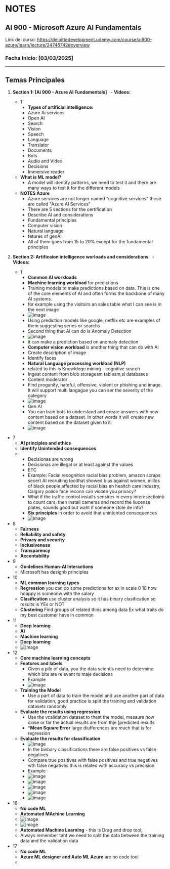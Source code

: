 # NOTES



## AI 900 - Microsoft Azure AI Fundamentals
Link del curso: https://deloittedevelopment.udemy.com/course/ai900-azure/learn/lecture/24746742#overview
### Fecha Inicio: [03/03/2025]

---

## Temas Principales



1. **Section 1: [Ai 900 - Azure AI Fundamentals]**
   - **Videos:**
    -  1
     	-  **Types of artificial intelligence:**
        - Azure Ai services
        - Open AI
        - Search
        - Vision
        - Speech
        - Language
        - Translator
        - Documents
        - Bots
        - Audio and Video
        - Decisions
        - Immersive reader
      - **What is ML model?**
        - A model will identify patterns, we need to test it and there are many ways to test it for the different models
      - **NOTES Azure**
        - Azure services are not longer named "cognitive services" those are called "Azure AI Services"
        - There are 5 sections for the certification
         - Describe AI and considerations
         - Fundamental principles
         - Computer vision
         - Natural language
         - fetures of genAI
        - All of them goes from 15 to 20% except for the fundamental principles  

3. **Section 2: Artificaion intelligence worloads and considerations**
   - **Videos:**
    -  1
     	-  **Common AI workloads**
        - **Machine learning workload** for predictions
         -  Training models to make predictions based on data. This is one of the core elements of AI and often forms the backbone of many AI systems.
         - for example using the visitoirs an sales table what I can see is in the next image
         - ![image](https://github.com/user-attachments/assets/c1fcc1c4-c457-4d4c-8aa1-7e335457e5ab)
         - Using prediction models like google, netflix etc are examples of them suggesting series or searchs
         - Second thing that AI can do is Anomaly Detection
          - ![image](https://github.com/user-attachments/assets/e9022a5e-777d-4771-92be-8eab89742013)
          - it can make a prediction based on anomaly detection
         - **Computer vision workload** is another thing that can do with AI
          - Create description of image
          - Identify faces
         - **Natural Language processing workload (NLP)**
          - related to this is Knowldege mining - cognitive search
          - Ingest content from blob storagesm tablesm,sl databases
         - Content moderator
          - Find proganity, hateful, offensive, violent or phishing and image. It will support multi langague you can ser the severity of the category
          - ![image](https://github.com/user-attachments/assets/efb1bc5b-ff38-40ec-ac47-d6cb9b04be22)
         - Gen AI
          - You can train bots to understand and create answers with new content based on a dataset. In other words it will create new content based on the dataset given to it.
          - ![image](https://github.com/user-attachments/assets/f4a25056-30ab-47af-8584-a8bc4032cdaf)
  -  7
     	-  **AI principles and ethics**
        - **Identify Unintended consequences**
        - -  Decisionas are wrong
          -  Decisionas are illegal or at least against the values
          -  ETC
          -  Example: Facial recognition racial bias problem, amazon scraps secert AI recruiting toolthat showed bias against women, millos of black people affected by racial bias en healtch care industry,  Calgary police face reconn can violate you privacy?
          -  What if the traffic control installs sensires in every interesectioinb to count cars, then install cameras and record the liucense plates, sounds good but waht if someone stole de info?
          -   **Six principles** in order to avoid that unintented consequences
          -  ![image](https://github.com/user-attachments/assets/3b7005a3-0141-4dc1-9eb1-d5745a505161)
   -  8
     	-  **Fairness**
      -  **Reliability and safety**
      -  **Privacy and security**
      -  **Inclusiveness**
      -  **Transparency**
      -  **Accontability**
   -  9
     	-  **Guidelines Human-AI Interactions**
       -  Microsoft has designb principles
  -  10
     	-  **ML common learning types**
        - **Regression** you can do some predictions for ex in scale 0 10 how hoappy is someonw with the salary
        - **Clasification** use cluster analysis so it has binary clasification so results is YEs or NOT
        - **Clustering** Find groups of related thins among data Ex what traits do my best customer have in common
  -  11
     	-  **Deep learning**
        - **AI**
        - **Machine learning** 
        - **Deep learning**
        - ![image](https://github.com/user-attachments/assets/58f2765c-0843-4ef5-8cab-8baf71bd8f7c)
  -  12
     	-  **Core machine learning concepts**
        - **Features and labels**
          - Given a pile of data, you the data scientis need to determine which bits are relevant to maje decisions
          - Example
          - ![image](https://github.com/user-attachments/assets/d40694a0-42d7-4702-96d9-714eff8cc29d)
        - **Training the Model**
          - Use a part of data to train the model and use another part of data for validation, good practice is split the training and validation datasets randomly
        - **Evaluate the results using regression**
          - Use the vcalidation dataset to thest the model, mesaure how close or far the actual results are from thje [predicted results
          - ***Mean Square Error** large diufferences are much that is for regression
        - **Evaluate the results for classification**
          - ![image](https://github.com/user-attachments/assets/37f5e357-2399-45ea-9fe1-4e4457df365d)
          - In the binbary classifications there are false positives vs false negatives
          - Compare true positives with false positives and true negatives wth false negatives this is related with accuracy vs precision
          - Example
          - ![image](https://github.com/user-attachments/assets/0f15ebfe-fce0-4ed1-a631-d2c14c4b0670)
          - ![image](https://github.com/user-attachments/assets/cbe4aa47-923e-44e6-9bf4-57c4d4b63a6f)
          - ![image](https://github.com/user-attachments/assets/50413e82-7faf-4da4-8621-6cf0c52f3d40)
          - ![image](https://github.com/user-attachments/assets/37e157fb-6d48-4945-b175-20169c631b24)
          - ![image](https://github.com/user-attachments/assets/c34f1aaa-4f0b-417e-b7f1-aa480f9bed4d)
  -  16
     	-  **No code ML**
        - **Automated MAchine Learning**
        - ![image](https://github.com/user-attachments/assets/a8c70cab-c23e-441b-9690-e92f3ee0fbd6)
        - ![image](https://github.com/user-attachments/assets/4aa629a0-f2f8-43b7-a0ca-083a10ddaf78)
        - **Automated Machine Learning** - this is Drag and drop tool;
        - Always remember taht we need to split the data between the training data and the validation data
  -  17
     	-  **No code ML**
        - **Azure ML designer and Auto ML Azure** are no code tool
        - 



 



